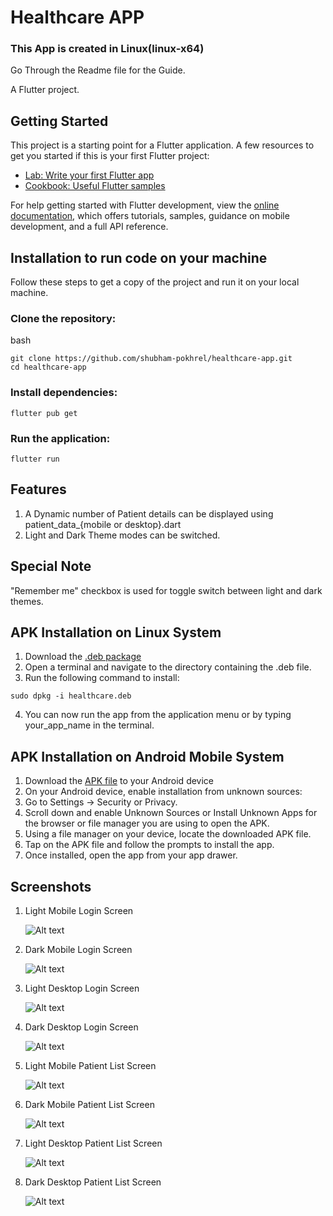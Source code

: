 # Healthcare APP

### This App is created in Linux(linux-x64)

Go Through the Readme file for the Guide.

A Flutter project.

## Getting Started

This project is a starting point for a Flutter application. A few resources to get you started if this is your first Flutter project:

- [Lab: Write your first Flutter app](https://docs.flutter.dev/get-started/codelab)
- [Cookbook: Useful Flutter samples](https://docs.flutter.dev/cookbook)

For help getting started with Flutter development, view the
[online documentation](https://docs.flutter.dev/), which offers tutorials,
samples, guidance on mobile development, and a full API reference.

## Installation to run code on your machine

Follow these steps to get a copy of the project and run it on your local machine.

### Clone the repository:

bash
~~~
git clone https://github.com/shubham-pokhrel/healthcare-app.git
cd healthcare-app
~~~

### Install dependencies:

~~~
flutter pub get
~~~

### Run the application:

~~~
flutter run
~~~

## Features
1. A Dynamic number of Patient details can be displayed using patient_data_{mobile or desktop}.dart
2. Light and Dark Theme modes can be switched.

## Special Note 
"Remember me" checkbox is used for toggle switch between light and dark themes.

## APK Installation on Linux System

1. Download the [.deb package](https://github.com/shubham-pokhrel/healthcare-app/blob/main/healthcare.deb)
2. Open a terminal and navigate to the directory containing the .deb file.
3. Run the following command to install:
~~~
sudo dpkg -i healthcare.deb
~~~
4. You can now run the app from the application menu or by typing your_app_name in the terminal.

## APK Installation on Android Mobile System

1. Download the [APK file](https://stdntpartners-my.sharepoint.com/:u:/g/personal/shubham_pokhrel_studentambassadors_com/EV_UdrvzbVBKpo8jMCxkLioBJDTlbmxk0RgBkTRWD-vZPA?e=M76bEH) to your Android device
2. On your Android device, enable installation from unknown sources:
3. Go to Settings → Security or Privacy.
4. Scroll down and enable Unknown Sources or Install Unknown Apps for the browser or file manager you are using to open the APK.
5. Using a file manager on your device, locate the downloaded APK file.
6. Tap on the APK file and follow the prompts to install the app.
7. Once installed, open the app from your app drawer.

## Screenshots

1. Light Mobile Login Screen


   ![Alt text](https://github.com/shubham-pokhrel/healthcare-app/blob/main/lib/assets/screenshots/loginscreen_mobile.png " Light Mobile Login Screen")
  
2. Dark Mobile Login Screen

   
   ![Alt text](https://github.com/shubham-pokhrel/healthcare-app/blob/main/lib/assets/screenshots/dark_loginscreen_mobile.png " Dark Mobile Login Screen")

3. Light Desktop Login Screen


   ![Alt text](https://github.com/shubham-pokhrel/healthcare-app/blob/main/lib/assets/screenshots/loginscreen_desktop.png " Light Desktop Login Screen")

4. Dark Desktop Login Screen


   ![Alt text](https://github.com/shubham-pokhrel/healthcare-app/blob/main/lib/assets/screenshots/dark_loginscreen_desktop.png " Dark Desktop Login Screen")

5. Light Mobile Patient List Screen
 

   ![Alt text](https://github.com/shubham-pokhrel/healthcare-app/blob/main/lib/assets/screenshots/patientlist_screen_mobile.png " Light Mobile Patient List Screen")

6. Dark Mobile Patient List Screen
 

   ![Alt text](https://github.com/shubham-pokhrel/healthcare-app/blob/main/lib/assets/screenshots/dark_patientlist_screen_mobile.png " Dark Mobile Patient List Screen")

7. Light Desktop Patient List Screen
 

   ![Alt text](https://github.com/shubham-pokhrel/healthcare-app/blob/main/lib/assets/screenshots/patientlist_screen_desktop.png " Light Desktop Patient List Screen")

8. Dark Desktop Patient List Screen
 

   ![Alt text](https://github.com/shubham-pokhrel/healthcare-app/blob/main/lib/assets/screenshots/dark_patientlist_screen_desktop.png " Dark Desktop Patient List Screen")
